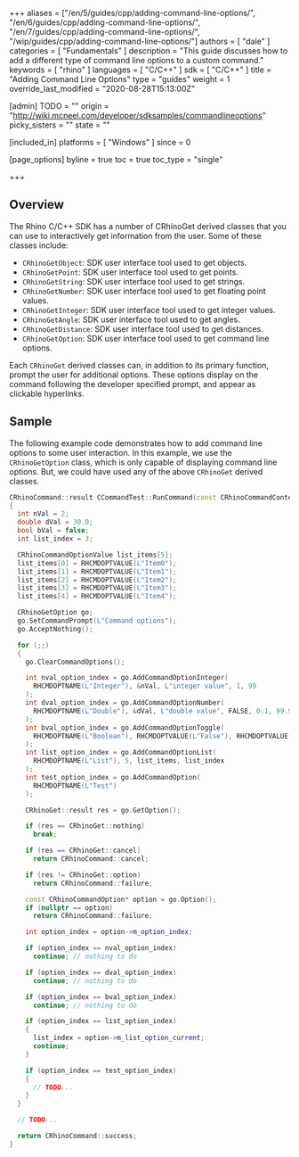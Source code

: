 +++
aliases = ["/en/5/guides/cpp/adding-command-line-options/", "/en/6/guides/cpp/adding-command-line-options/", "/en/7/guides/cpp/adding-command-line-options/", "/wip/guides/cpp/adding-command-line-options/"]
authors = [ "dale" ]
categories = [ "Fundamentals" ]
description = "This guide discusses how to add a different type of command line options to a custom command."
keywords = [ "rhino" ]
languages = [ "C/C++" ]
sdk = [ "C/C++" ]
title = "Adding Command Line Options"
type = "guides"
weight = 1
override_last_modified = "2020-08-28T15:13:00Z"

[admin]
TODO = ""
origin = "http://wiki.mcneel.com/developer/sdksamples/commandlineoptions"
picky_sisters = ""
state = ""

[included_in]
platforms = [ "Windows" ]
since = 0

[page_options]
byline = true
toc = true
toc_type = "single"

+++

 
## Overview

The Rhino C/C++ SDK has a number of CRhinoGet derived classes that you can use to interactively get information from the user.  Some of these classes include:

- `CRhinoGetObject`: SDK user interface tool used to get objects.
- `CRhinoGetPoint`:  SDK user interface tool used to get points.
- `CRhinoGetString`: SDK user interface tool used to get strings.
- `CRhinoGetNumber`: SDK user interface tool used to get floating point values.
- `CRhinoGetInteger`: SDK user interface tool used to get integer values.
- `CRhinoGetAngle`: SDK user interface tool used to get angles.
- `CRhinoGetDistance`: SDK user interface tool used to get distances.
- `CRhinoGetOption`: SDK user interface tool used to get command line options.

Each `CRhinoGet` derived classes can, in addition to its primary function, prompt the user for additional options.  These options display on the command following the developer specified prompt, and appear as clickable hyperlinks.

## Sample

The following example code demonstrates how to add command line options to some user interaction.  In this example, we use the `CRhinoGetOption` class, which is only capable of displaying command line options.  But, we could have used any of the above `CRhinoGet` derived classes.

```cpp
CRhinoCommand::result CCommandTest::RunCommand(const CRhinoCommandContext& context)
{
  int nVal = 2;
  double dVal = 30.0;
  bool bVal = false;
  int list_index = 3;

  CRhinoCommandOptionValue list_items[5];
  list_items[0] = RHCMDOPTVALUE(L"Item0");
  list_items[1] = RHCMDOPTVALUE(L"Item1");
  list_items[2] = RHCMDOPTVALUE(L"Item2");
  list_items[3] = RHCMDOPTVALUE(L"Item3");
  list_items[4] = RHCMDOPTVALUE(L"Item4");

  CRhinoGetOption go;
  go.SetCommandPrompt(L"Command options");
  go.AcceptNothing();

  for (;;)
  {
    go.ClearCommandOptions();

    int nval_option_index = go.AddCommandOptionInteger(
      RHCMDOPTNAME(L"Integer"), &nVal, L"integer value", 1, 99
    );
    int dval_option_index = go.AddCommandOptionNumber(
      RHCMDOPTNAME(L"Double"), &dVal, L"double value", FALSE, 0.1, 99.9
    );
    int bval_option_index = go.AddCommandOptionToggle(
      RHCMDOPTNAME(L"Boolean"), RHCMDOPTVALUE(L"False"), RHCMDOPTVALUE(L"True"), bVal, &bVal
    );
    int list_option_index = go.AddCommandOptionList(
      RHCMDOPTNAME(L"List"), 5, list_items, list_index
    );
    int test_option_index = go.AddCommandOption(
      RHCMDOPTNAME(L"Test")
    );

    CRhinoGet::result res = go.GetOption();

    if (res == CRhinoGet::nothing)
      break;

    if (res == CRhinoGet::cancel)
      return CRhinoCommand::cancel;

    if (res != CRhinoGet::option)
      return CRhinoCommand::failure;

    const CRhinoCommandOption* option = go.Option();
    if (nullptr == option)
      return CRhinoCommand::failure;

    int option_index = option->m_option_index;

    if (option_index == nval_option_index)
      continue; // nothing to do

    if (option_index == dval_option_index)
      continue; // nothing to do

    if (option_index == bval_option_index)
      continue; // nothing to do

    if (option_index == list_option_index)
    {
      list_index = option->m_list_option_current;
      continue;
    }

    if (option_index == test_option_index)
    {
      // TODO...
    }
  }

  // TODO...

  return CRhinoCommand::success;
}
```
